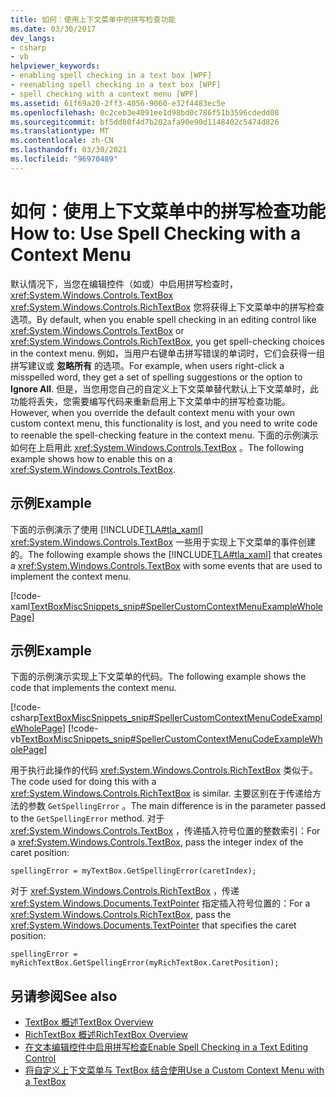 ```yaml
---
title: 如何：使用上下文菜单中的拼写检查功能
ms.date: 03/30/2017
dev_langs:
- csharp
- vb
helpviewer_keywords:
- enabling spell checking in a text box [WPF]
- reenabling spell checking in a text box [WPF]
- spell checking with a context menu [WPF]
ms.assetid: 61f69a20-2ff3-4056-9060-e32f4483ec5e
ms.openlocfilehash: 0c2ceb3e4091ee1d98bd0c786f51b3596cdedd08
ms.sourcegitcommit: bf5dd80f4d7b202afa90e90d1148402c5474d826
ms.translationtype: MT
ms.contentlocale: zh-CN
ms.lasthandoff: 03/30/2021
ms.locfileid: "96970489"
---
```

# <a name="how-to-use-spell-checking-with-a-context-menu"></a><span data-ttu-id="03771-102">如何：使用上下文菜单中的拼写检查功能</span><span class="sxs-lookup"><span data-stu-id="03771-102">How to: Use Spell Checking with a Context Menu</span></span>
<span data-ttu-id="03771-103">默认情况下，当您在编辑控件（如或）中启用拼写检查时， <xref:System.Windows.Controls.TextBox> <xref:System.Windows.Controls.RichTextBox> 您将获得上下文菜单中的拼写检查选项。</span><span class="sxs-lookup"><span data-stu-id="03771-103">By default, when you enable spell checking in an editing control like <xref:System.Windows.Controls.TextBox> or <xref:System.Windows.Controls.RichTextBox>, you get spell-checking choices in the context menu.</span></span> <span data-ttu-id="03771-104">例如，当用户右键单击拼写错误的单词时，它们会获得一组拼写建议或 **忽略所有** 的选项。</span><span class="sxs-lookup"><span data-stu-id="03771-104">For example, when users right-click a misspelled word, they get a set of spelling suggestions or the option to **Ignore All**.</span></span> <span data-ttu-id="03771-105">但是，当您用您自己的自定义上下文菜单替代默认上下文菜单时，此功能将丢失，您需要编写代码来重新启用上下文菜单中的拼写检查功能。</span><span class="sxs-lookup"><span data-stu-id="03771-105">However, when you override the default context menu with your own custom context menu, this functionality is lost, and you need to write code to reenable the spell-checking feature in the context menu.</span></span> <span data-ttu-id="03771-106">下面的示例演示如何在上启用此 <xref:System.Windows.Controls.TextBox> 。</span><span class="sxs-lookup"><span data-stu-id="03771-106">The following example shows how to enable this on a <xref:System.Windows.Controls.TextBox>.</span></span>  
  
## <a name="example"></a><span data-ttu-id="03771-107">示例</span><span class="sxs-lookup"><span data-stu-id="03771-107">Example</span></span>  
 <span data-ttu-id="03771-108">下面的示例演示了使用 [!INCLUDE[TLA#tla_xaml](../../../includes/tlasharptla-xaml-md.md)] <xref:System.Windows.Controls.TextBox> 一些用于实现上下文菜单的事件创建的。</span><span class="sxs-lookup"><span data-stu-id="03771-108">The following example shows the [!INCLUDE[TLA#tla_xaml](../../../includes/tlasharptla-xaml-md.md)] that creates a <xref:System.Windows.Controls.TextBox> with some events that are used to implement the context menu.</span></span>  
  
 [!code-xaml[TextBoxMiscSnippets_snip#SpellerCustomContextMenuExampleWholePage](~/samples/snippets/csharp/VS_Snippets_Wpf/TextBoxMiscSnippets_snip/csharp/speller_custom_context_menu.xaml#spellercustomcontextmenuexamplewholepage)]  
  
## <a name="example"></a><span data-ttu-id="03771-109">示例</span><span class="sxs-lookup"><span data-stu-id="03771-109">Example</span></span>  
 <span data-ttu-id="03771-110">下面的示例演示实现上下文菜单的代码。</span><span class="sxs-lookup"><span data-stu-id="03771-110">The following example shows the code that implements the context menu.</span></span>  
  
 [!code-csharp[TextBoxMiscSnippets_snip#SpellerCustomContextMenuCodeExampleWholePage](~/samples/snippets/csharp/VS_Snippets_Wpf/TextBoxMiscSnippets_snip/csharp/speller_custom_context_menu.xaml.cs#spellercustomcontextmenucodeexamplewholepage)]
 [!code-vb[TextBoxMiscSnippets_snip#SpellerCustomContextMenuCodeExampleWholePage](~/samples/snippets/visualbasic/VS_Snippets_Wpf/TextBoxMiscSnippets_snip/visualbasic/speller_custom_context_menu.xaml.vb#spellercustomcontextmenucodeexamplewholepage)]  
  
 <span data-ttu-id="03771-111">用于执行此操作的代码 <xref:System.Windows.Controls.RichTextBox> 类似于。</span><span class="sxs-lookup"><span data-stu-id="03771-111">The code used for doing this with a <xref:System.Windows.Controls.RichTextBox> is similar.</span></span> <span data-ttu-id="03771-112">主要区别在于传递给方法的参数 `GetSpellingError` 。</span><span class="sxs-lookup"><span data-stu-id="03771-112">The main difference is in the parameter passed to the `GetSpellingError` method.</span></span> <span data-ttu-id="03771-113">对于 <xref:System.Windows.Controls.TextBox> ，传递插入符号位置的整数索引：</span><span class="sxs-lookup"><span data-stu-id="03771-113">For a <xref:System.Windows.Controls.TextBox>, pass the integer index of the caret position:</span></span>  
  
 `spellingError = myTextBox.GetSpellingError(caretIndex);`  
  
 <span data-ttu-id="03771-114">对于 <xref:System.Windows.Controls.RichTextBox> ，传递 <xref:System.Windows.Documents.TextPointer> 指定插入符号位置的：</span><span class="sxs-lookup"><span data-stu-id="03771-114">For a <xref:System.Windows.Controls.RichTextBox>, pass the <xref:System.Windows.Documents.TextPointer> that specifies the caret position:</span></span>  
  
 `spellingError = myRichTextBox.GetSpellingError(myRichTextBox.CaretPosition);`  
  
## <a name="see-also"></a><span data-ttu-id="03771-115">另请参阅</span><span class="sxs-lookup"><span data-stu-id="03771-115">See also</span></span>

- [<span data-ttu-id="03771-116">TextBox 概述</span><span class="sxs-lookup"><span data-stu-id="03771-116">TextBox Overview</span></span>](textbox-overview.md)
- [<span data-ttu-id="03771-117">RichTextBox 概述</span><span class="sxs-lookup"><span data-stu-id="03771-117">RichTextBox Overview</span></span>](richtextbox-overview.md)
- [<span data-ttu-id="03771-118">在文本编辑控件中启用拼写检查</span><span class="sxs-lookup"><span data-stu-id="03771-118">Enable Spell Checking in a Text Editing Control</span></span>](how-to-enable-spell-checking-in-a-text-editing-control.md)
- [<span data-ttu-id="03771-119">将自定义上下文菜单与 TextBox 结合使用</span><span class="sxs-lookup"><span data-stu-id="03771-119">Use a Custom Context Menu with a TextBox</span></span>](how-to-use-a-custom-context-menu-with-a-textbox.md)
